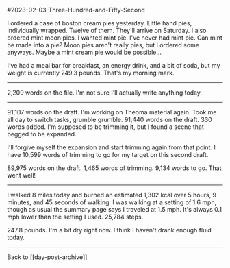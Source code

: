 #2023-02-03-Three-Hundred-and-Fifty-Second

I ordered a case of boston cream pies yesterday.  Little hand pies, individually wrapped.  Twelve of them.  They'll arrive on Saturday.  I also ordered mint moon pies.  I wanted mint pie.  I've never had mint pie.  Can mint be made into a pie?  Moon pies aren't really pies, but I ordered some anyways.  Maybe a mint cream pie would be possible...

I've had a meal bar for breakfast, an energy drink, and a bit of soda, but my weight is currently 249.3 pounds.  That's my morning mark.

---
2,209 words on the file.  I'm not sure I'll actually write anything today.

---
91,107 words on the draft.  I'm working on Theoma material again.  Took me all day to switch tasks, grumble grumble.  91,440 words on the draft.  330 words added.  I'm supposed to be trimming it, but I found a scene that begged to be expanded.

I'll forgive myself the expansion and start trimming again from that point.  I have 10,599 words of trimming to go for my target on this second draft.

89,975 words on the draft.  1,465 words of trimming.  9,134 words to go.  That went well!

---
I walked 8 miles today and burned an estimated 1,302 kcal over 5 hours, 9 minutes, and 45 seconds of walking.  I was walking at a setting of 1.6 mph, though as usual the summary page says I traveled at 1.5 mph.  It's always 0.1 mph lower than the setting I used.  25,784 steps.

247.8 pounds.  I'm a bit dry right now.  I think I haven't drank enough fluid today.

---
Back to [[day-post-archive]]